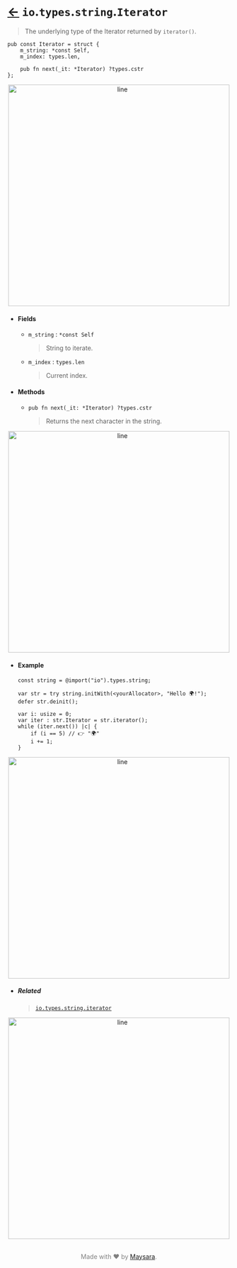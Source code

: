 # [←](../readme.md) `io`.`types`.`string`.`Iterator`

> The underlying type of the Iterator returned by `iterator()`.

```zig
pub const Iterator = struct {
    m_string: *const Self,
    m_index: types.len,

    pub fn next(_it: *Iterator) ?types.cstr
};
```


<div align="center">
<img src="https://raw.githubusercontent.com/Super-ZIG/io/refs/heads/main/docs/dist/img/md/line.png" alt="line" style="width:500px;"/>
</div>

- #### Fields

    - `m_string` : `*const Self`

        > String to iterate.

    - `m_index` : `types.len`

        > Current index.

- #### Methods

    - `pub fn next(_it: *Iterator) ?types.cstr`

        > Returns the next character in the string.


<div align="center">
<img src="https://raw.githubusercontent.com/Super-ZIG/io/refs/heads/main/docs/dist/img/md/line.png" alt="line" style="width:500px;"/>
</div>

- #### Example

    ```zig
    const string = @import("io").types.string;
    ```

    ```zig
    var str = try string.initWith(<yourAllocator>, "Hello 🌍!");
    defer str.deinit();

    var i: usize = 0;
    var iter : str.Iterator = str.iterator();
    while (iter.next()) |c| {
        if (i == 5) // 👉 "🌍"
        i += 1;
    }
    ```

<div align="center">
<img src="https://raw.githubusercontent.com/Super-ZIG/io/refs/heads/main/docs/dist/img/md/line.png" alt="line" style="width:500px;"/>
</div>

- ##### Related

  > [`io.types.string.iterator`](./iterator.md)


<div align="center">
<img src="https://raw.githubusercontent.com/Super-ZIG/io/refs/heads/main/docs/dist/img/md/line.png" alt="line" style="width:500px;"/>
</div>

<p align="center" style="color:grey;"><br />Made with ❤️ by <a href="http://github.com/maysara-elshewehy" target="blank">Maysara</a>.</p>